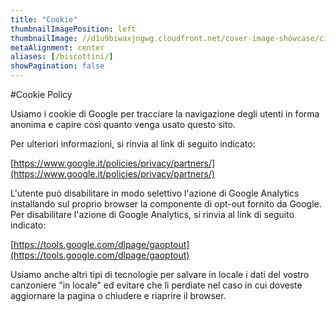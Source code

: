 ```yaml
---
title: "Cookie"
thumbnailImagePosition: left
thumbnailImage: //d1u9biwaxjngwg.cloudfront.net/cover-image-showcase/city-750.jpg
metaAlignment: center
aliases: [/biscottini/]
showPagination: false
---
```


#Cookie Policy

Usiamo i cookie di Google per tracciare la navigazione degli utenti in forma anonima e capire così quanto venga usato questo sito. 

Per ulteriori informazioni, si rinvia al link di seguito indicato:

[https://www.google.it/policies/privacy/partners/](https://www.google.it/policies/privacy/partners/)

L'utente può disabilitare in modo selettivo l'azione di Google Analytics installando sul proprio browser la componente di opt-out fornito da Google. Per disabilitare l'azione di Google Analytics, si rinvia al link di seguito indicato:

[https://tools.google.com/dlpage/gaoptout](https://tools.google.com/dlpage/gaoptout)

Usiamo anche altri tipi di tecnologie per salvare in locale i dati del vostro canzoniere "in locale" ed evitare che li perdiate nel caso in cui doveste aggiornare la pagina o chiudere e riaprire il browser. 

